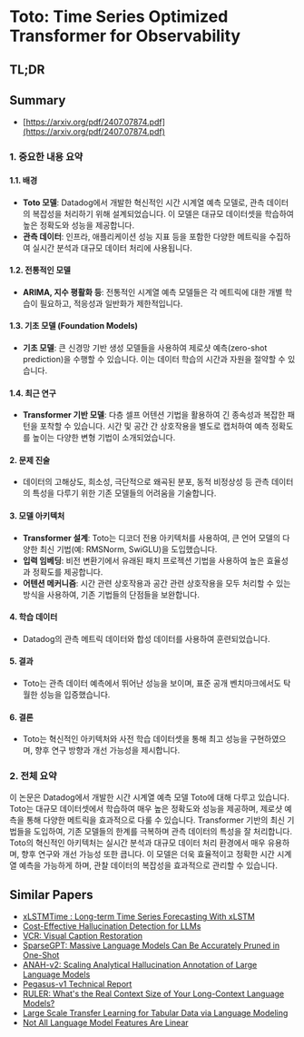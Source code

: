 # Toto: Time Series Optimized Transformer for Observability
## TL;DR
## Summary
- [https://arxiv.org/pdf/2407.07874.pdf](https://arxiv.org/pdf/2407.07874.pdf)

### 1. 중요한 내용 요약

#### 1.1. 배경
- **Toto 모델**: Datadog에서 개발한 혁신적인 시간 시계열 예측 모델로, 관측 데이터의 복잡성을 처리하기 위해 설계되었습니다. 이 모델은 대규모 데이터셋을 학습하여 높은 정확도와 성능을 제공합니다.
- **관측 데이터**: 인프라, 애플리케이션 성능 지표 등을 포함한 다양한 메트릭을 수집하여 실시간 분석과 대규모 데이터 처리에 사용됩니다.

#### 1.2. 전통적인 모델
- **ARIMA, 지수 평활화 등**: 전통적인 시계열 예측 모델들은 각 메트릭에 대한 개별 학습이 필요하고, 적응성과 일반화가 제한적입니다.

#### 1.3. 기초 모델 (Foundation Models)
- **기초 모델**: 큰 신경망 기반 생성 모델들을 사용하여 제로샷 예측(zero-shot prediction)을 수행할 수 있습니다. 이는 데이터 학습의 시간과 자원을 절약할 수 있습니다.

#### 1.4. 최근 연구
- **Transformer 기반 모델**: 다층 셀프 어텐션 기법을 활용하여 긴 종속성과 복잡한 패턴을 포착할 수 있습니다. 시간 및 공간 간 상호작용을 별도로 캡처하여 예측 정확도를 높이는 다양한 변형 기법이 소개되었습니다.

#### 2. 문제 진술
- 데이터의 고해상도, 희소성, 극단적으로 왜곡된 분포, 동적 비정상성 등 관측 데이터의 특성을 다루기 위한 기존 모델들의 어려움을 기술합니다.

#### 3. 모델 아키텍처
- **Transformer 설계**: Toto는 디코더 전용 아키텍처를 사용하여, 큰 언어 모델의 다양한 최신 기법(예: RMSNorm, SwiGLU)을 도입했습니다.
- **입력 임베딩**: 비전 변환기에서 유래된 패치 프로젝션 기법을 사용하여 높은 효율성과 정확도를 제공합니다.
- **어텐션 메커니즘**: 시간 관련 상호작용과 공간 관련 상호작용을 모두 처리할 수 있는 방식을 사용하여, 기존 기법들의 단점들을 보완합니다.

#### 4. 학습 데이터
- Datadog의 관측 메트릭 데이터와 합성 데이터를 사용하여 훈련되었습니다.

#### 5. 결과
- Toto는 관측 데이터 예측에서 뛰어난 성능을 보이며, 표준 공개 벤치마크에서도 탁월한 성능을 입증했습니다.

#### 6. 결론
- Toto는 혁신적인 아키텍처와 사전 학습 데이터셋을 통해 최고 성능을 구현하였으며, 향후 연구 방향과 개선 가능성을 제시합니다.

### 2. 전체 요약
이 논문은 Datadog에서 개발한 시간 시계열 예측 모델 Toto에 대해 다루고 있습니다. Toto는 대규모 데이터셋에서 학습하여 매우 높은 정확도와 성능을 제공하며, 제로샷 예측을 통해 다양한 메트릭을 효과적으로 다룰 수 있습니다. Transformer 기반의 최신 기법들을 도입하여, 기존 모델들의 한계를 극복하며 관측 데이터의 특성을 잘 처리합니다. Toto의 혁신적인 아키텍처는 실시간 분석과 대규모 데이터 처리 환경에서 매우 유용하며, 향후 연구와 개선 가능성 또한 큽니다. 이 모델은 더욱 효율적이고 정확한 시간 시계열 예측을 가능하게 하며, 관찰 데이터의 복잡성을 효과적으로 관리할 수 있습니다.

## Similar Papers
- [xLSTMTime : Long-term Time Series Forecasting With xLSTM](2407.10240.md)
- [Cost-Effective Hallucination Detection for LLMs](2407.21424.md)
- [VCR: Visual Caption Restoration](2406.06462.md)
- [SparseGPT: Massive Language Models Can Be Accurately Pruned in One-Shot](2301.00774.md)
- [ANAH-v2: Scaling Analytical Hallucination Annotation of Large Language Models](2407.04693.md)
- [Pegasus-v1 Technical Report](2404.14687.md)
- [RULER: What's the Real Context Size of Your Long-Context Language Models?](2404.06654.md)
- [Large Scale Transfer Learning for Tabular Data via Language Modeling](2406.12031.md)
- [Not All Language Model Features Are Linear](2405.14860.md)
